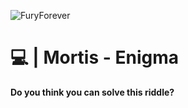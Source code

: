 ![FuryForever](https://pbs.twimg.com/profile_banners/1245441357709291529/1639605110/1500x500)

# 💻 | Mortis - Enigma
**Do you think you can solve this riddle?**
<!--
## ℹ️ | Info

**This is a [Next.js](https://nextjs.org/) project bootstrapped with [`create-next-app`](https://github.com/vercel/next.js/tree/canary/packages/create-next-app).**

## 📖 |  Learn More

**To learn more about Next.js, take a look at the following resources:**

- **[Next.js Documentation](https://nextjs.org/docs) - learn about Next.js features and API.**
- **[Learn Next.js](https://nextjs.org/learn) - an interactive Next.js tutorial.**
-->
